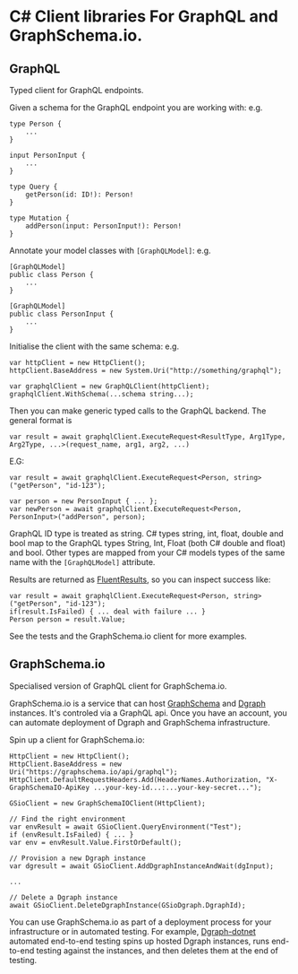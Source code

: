 # C# Client libraries For GraphQL and GraphSchema.io.

## GraphQL

Typed client for GraphQL endpoints.

Given a schema for the GraphQL endpoint you are working with: e.g.

```
type Person {
    ...
}

input PersonInput {
    ...
}

type Query {
    getPerson(id: ID!): Person!
}

type Mutation {
    addPerson(input: PersonInput!): Person!
}
```

Annotate your model classes with `[GraphQLModel]`: e.g.

```
[GraphQLModel]
public class Person {
    ...
}

[GraphQLModel]
public class PersonInput {
    ...
}
```

Initialise the client with the same schema: e.g.

```
var httpClient = new HttpClient();
httpClient.BaseAddress = new System.Uri("http://something/graphql");

var graphqlClient = new GraphQLClient(httpClient);
graphqlClient.WithSchema(...schema string...);
```

Then you can make generic typed calls to the GraphQL backend.  The general format is

```
var result = await graphqlClient.ExecuteRequest<ResultType, Arg1Type, Arg2Type, ...>(request_name, arg1, arg2, ...)
```

E.G:

```
var result = await graphqlClient.ExecuteRequest<Person, string>("getPerson", "id-123");

var person = new PersonInput { ... };
var newPerson = await graphqlClient.ExecuteRequest<Person, PersonInput>("addPerson", person);
```

GraphQL ID type is treated as string.  C# types string, int, float, double and bool map to the GraphQL types String, Int, Float (both C# double and float) and bool.  Other types are mapped from your C# models types of the same name with the `[GraphQLModel]` attribute.

Results are returned as [FluentResults](https://github.com/altmann/FluentResults), so you can inspect success like:

```
var result = await graphqlClient.ExecuteRequest<Person, string>("getPerson", "id-123");
if(result.IsFailed) { ... deal with failure ... }
Person person = result.Value;
```

See the tests and the GraphSchema.io client for more examples.

## GraphSchema.io

Specialised version of GraphQL client for GraphSchema.io.

GraphSchema.io is a service that can host [GraphSchema](https://github.com/MichaelJCompton/GraphSchemaTools) and [Dgraph](https://github.com/dgraph-io/dgraph) instances.  It's controled via a GraphQL api.  Once you have an account, you can automate deployment of Dgraph and GraphSchema infrastructure.

Spin up a client for GraphSchema.io:

```
HttpClient = new HttpClient();
HttpClient.BaseAddress = new Uri("https://graphschema.io/api/graphql");
HttpClient.DefaultRequestHeaders.Add(HeaderNames.Authorization, "X-GraphSchemaIO-ApiKey ...your-key-id...:...your-key-secret...");

GSioClient = new GraphSchemaIOClient(HttpClient);
```

```
// Find the right environment
var envResult = await GSioClient.QueryEnvironment("Test");
if (envResult.IsFailed) { ... }
var env = envResult.Value.FirstOrDefault();

// Provision a new Dgraph instance
var dgresult = await GSioClient.AddDgraphInstanceAndWait(dgInput);

...

// Delete a Dgraph instance
await GSioClient.DeleteDgraphInstance(GSioDgraph.DgraphId);
```

You can use GraphSchema.io as part of a deployment process for your infrastructure or in automated testing.  For example, [Dgraph-dotnet](https://github.com/MichaelJCompton/Dgraph-dotnet) automated end-to-end testing spins up hosted Dgraph instances, runs end-to-end testing against the instances, and then deletes them at the end of testing.
